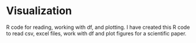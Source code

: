 # Visualization
R code for reading, working with df, and plotting.
I have created this R code to read csv, excel files, work with df and plot figures for a scientific paper.
